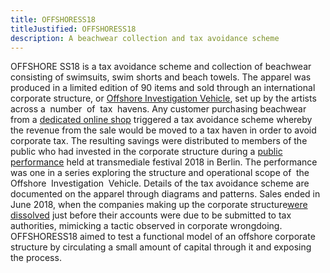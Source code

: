 ```yaml
---
title: OFFSHORESS18
titleJustified: OFFSHORESS18
description: A beachwear collection and tax avoidance scheme
---
```


OFFSHORE SS18 is a tax avoidance scheme and collection of beachwear consisting of swimsuits, swim shorts and beach towels. The apparel was produced in a limited edition of 90 items and sold through an international corporate structure, or <a href="https://dmstfctn.net/related-matters/offshore-investigation-vehicle/" target="_blank">Offshore Investigation Vehicle</a>, set up by the artists across a&#8192;number&#8192;of&#8192;tax&#8192;havens.
<COLBREAK>
Any customer purchasing beachwear from a <a href="http://shop.dmstfctn.net/" target="_blank">dedicated online shop</a> triggered a tax avoidance scheme whereby the revenue from the sale would be moved to a tax haven in order to avoid corporate tax. The resulting savings were distributed to members of the public who had invested in the corporate structure during a <a href="https://youtu.be/4ef4IypFNns" target="_blank">public performance</a> held at transmediale festival 2018 in Berlin. The performance was one in a series exploring the structure and operational scope of&#8192;the&#8192;Offshore&#8192;Investigation&#8192;Vehicle.
<COLBREAK>
Details of the tax avoidance scheme are documented on the apparel through diagrams and patterns. Sales ended in June 2018, when the companies making up the corporate structure<a href="https://beta.companieshouse.gov.uk/company/10807527/filing-history/QTcxWDBDT1phZGlxemtjeA/document?format=pdf&download=0" target="_blank">were dissolved</a> just before their accounts were due to be submitted to tax authorities, mimicking a tactic observed in corporate wrongdoing. OFFSHORESS18 aimed to test a functional model of an offshore corporate structure by circulating a small amount of capital through it and exposing the process.